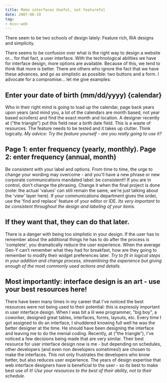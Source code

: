 ```yaml
---
title: Make interfaces Useful, not featureful
date: 2007-06-19
tag:
- misc-web
---
```

There seem to be two schools of design lately: Feature rich, RIA designs and simplicity.

<!--more-->

There seems to be confusion over what is the right way to design a website or... for that fact, a user interface.  With the technological abilities we have for interface design, more options are available.  Because of this, we tend to think that more is better.  There are others who ignore the fact that we have these advances, and go as simplistic as possible: two buttons and a form.  I advocate for a compromise... let me give examples:

## Enter your date of birth (mm/dd/yyyy) {calendar}

Who in their right mind is going to load up the calendar, page back years upon years (and mind you, a lot of the calendars are month based, not year based scrollers) and find the exact month and location.  A designer recently at ("the triangle") put this field near a birth date field.  This is a waste of resources.  The feature needs to be tested and it takes up clutter.  Think logically.  _My advice: Try the feature yourself - are you really going to use it?_

## Page 1: enter frequency (yearly, monthly).  Page 2: enter frequency (annual, month)

Be consistent with your label and options.  From time to time, the urge to change your wording may overcome - and you'll have a new phrase or new corporate communications mandated label: be consistent!!  If you are in control, don't change the phrasing.  Change it when the final project is done (note: the actual 'values' can still remain the same, we're just talking about the 'view' layer here).  If your communications department gives the order, use the 'find and replace' feature of your editor or IDE.  _Its very important to be consistent throughout the design and labeling of your items._

## If they want that, they can do that later.

There is a danger with being too simplistic in your design.  If the user has to remember about the additional things he has to do after the process is 'complete', you dramatically reduce the user experience.  When the average Gen-Y can't remember what they had for breakfast, how are they going to remember to modify their widget preferences later.  _Try to fit in logical steps in your addition and change process, streamlining the experience but giving enough of the most commonly used actions and details._

## Most importantly: interface design is an art - use your best resources here!

There have been many times in my career that I've noticed the best resources were not being used to their potential: this is expressly important in user interface design.  When I was bit a lil wee programmer, "big boy", a coworker, designed great tables, interfaces, forms, layouts, etc.  Every time I got assigned to do an interface, I shuddered knowing full well he was the better designer at the time.  He should have been designing the interface and leaving me to do the menial coding.  Recently, at ("the triangle"), I've noticed a few decisions being made that are very similar.  Their best resource for user interface design now is me - but depending on schedules, other developers (and even non developers sometimes!) are chosen to make the interfaces.  This not only frustrates the developers who know better, but also reduces user experience.  The years of design expertise that web interface designers have is beneficial to the user - so its best to make best use of it!  _Use your resources to the best of their ability, not to their schedule._
